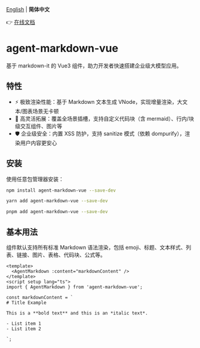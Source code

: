[English](./README.en.md) | **简体中文**

👉 [在线文档](https://ttleslie.github.io/agent-markdown/)

# agent-markdown-vue

基于 markdown-it 的 Vue3 组件，助力开发者快速搭建企业级大模型应用。

## 特性

- ⚡️ 极致渲染性能：基于 Markdown 文本生成 VNode，实现增量渲染，大文本/图表场景无卡顿
- 🔧 高灵活拓展：覆盖全场景插槽，支持自定义代码块（含 mermaid）、行内/块级交互组件、图片等
- 🛡️ 企业级安全：内置 XSS 防护，支持 sanitize 模式（依赖 dompurify），渲染用户内容更安心

## 安装

使用任意包管理器安装：

```bash [npm]
npm install agent-markdown-vue --save-dev
```

```bash [yarn]
yarn add agent-markdown-vue --save-dev
```

```bash [pnpm]
pnpm add agent-markdown-vue --save-dev
```

## 基本用法

组件默认支持所有标准 Markdown 语法渲染，包括 emoji、标题、文本样式、列表、链接、图片、表格、代码块、公式等。

```vue
<template>
  <AgentMarkdown :content="markdownContent" />
</template>
<script setup lang="ts">
import { AgentMarkdown } from 'agent-markdown-vue';

const markdownContent = `
# Title Example

This is a **bold text** and this is an *italic text*.

- List item 1
- List item 2

`;
```

##
